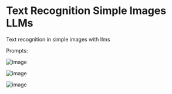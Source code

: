 # Text Recognition Simple Images LLMs
Text recognition in simple images with llms

Prompts:

![image](https://github.com/user-attachments/assets/b1f8f31a-f19c-4f0b-b409-e03a459326f5)

![image](https://github.com/user-attachments/assets/9d2356d2-298b-4d35-b4f8-1f8c07b31df3)

![image](https://github.com/user-attachments/assets/3485900f-c4c1-4fc6-9ca1-c598c89e8ab0)

